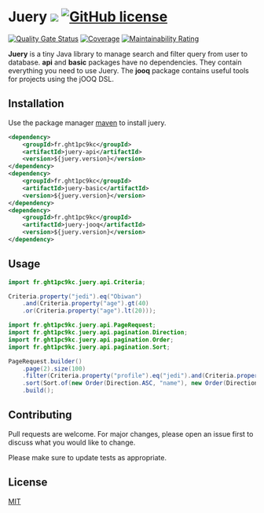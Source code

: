 # Juery [![](https://img.shields.io/github/release/Marthym/juery.svg)](https://GitHub.com/Marthym/juery/releases/) [![GitHub license](https://img.shields.io/github/license/Marthym/juery.svg)](https://github.com/Marthym/juery/blob/master/LICENSE)

[![Quality Gate Status](https://sonarcloud.io/api/project_badges/measure?project=Marthym_juery&metric=alert_status)](https://sonarcloud.io/dashboard?id=Marthym_juery)
[![Coverage](https://sonarcloud.io/api/project_badges/measure?project=Marthym_juery&metric=coverage)](https://sonarcloud.io/dashboard?id=Marthym_juery)
[![Maintainability Rating](https://sonarcloud.io/api/project_badges/measure?project=Marthym_juery&metric=sqale_rating)](https://sonarcloud.io/dashboard?id=Marthym_juery)

**Juery** is a tiny Java library to manage search and filter query from user to database. **api** and **basic** packages 
have no dependencies. They contain everything you need to use Juery. The **jooq** package contains useful tools for 
projects using the jOOQ DSL.

## Installation

Use the package manager [maven](https://maven.apache.org/) to install juery.

```xml
<dependency>
    <groupId>fr.ght1pc9kc</groupId>
    <artifactId>juery-api</artifactId>
    <version>${juery.version}</version>
</dependency>
<dependency>
    <groupId>fr.ght1pc9kc</groupId>
    <artifactId>juery-basic</artifactId>
    <version>${juery.version}</version>
</dependency>
<dependency>
    <groupId>fr.ght1pc9kc</groupId>
    <artifactId>juery-jooq</artifactId>
    <version>${juery.version}</version>
</dependency>
```

## Usage

```java
import fr.ght1pc9kc.juery.api.Criteria;

Criteria.property("jedi").eq("Obiwan")
    .and(Criteria.property("age").gt(40)
    .or(Criteria.property("age").lt(20)));
```

```java
import fr.ght1pc9kc.juery.api.PageRequest;
import fr.ght1pc9kc.juery.api.pagination.Direction;
import fr.ght1pc9kc.juery.api.pagination.Order;
import fr.ght1pc9kc.juery.api.pagination.Sort;

PageRequest.builder()
    .page(2).size(100)
    .filter(Criteria.property("profile").eq("jedi").and(Criteria.property("job").eq("master")))
    .sort(Sort.of(new Order(Direction.ASC, "name"), new Order(Direction.DESC, "email")))
    .build();
```

## Contributing
Pull requests are welcome. For major changes, please open an issue first to discuss what you would like to change.

Please make sure to update tests as appropriate.

## License

[MIT](https://choosealicense.com/licenses/mit/)
